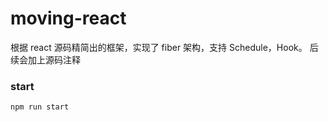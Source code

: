 # moving-react

根据 react 源码精简出的框架，实现了 fiber 架构，支持 Schedule，Hook。
后续会加上源码注释

### start

`npm run start`
